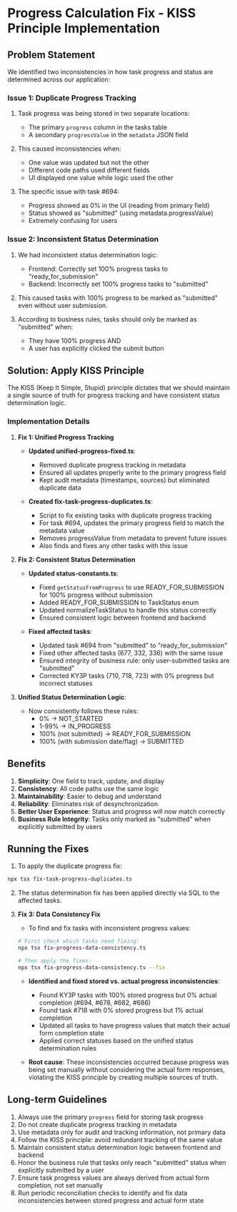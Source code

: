 # Progress Calculation Fix - KISS Principle Implementation

## Problem Statement

We identified two inconsistencies in how task progress and status are determined across our application:

### Issue 1: Duplicate Progress Tracking

1. Task progress was being stored in two separate locations:
   - The primary `progress` column in the tasks table
   - A secondary `progressValue` in the `metadata` JSON field

2. This caused inconsistencies when:
   - One value was updated but not the other
   - Different code paths used different fields
   - UI displayed one value while logic used the other

3. The specific issue with task #694:
   - Progress showed as 0% in the UI (reading from primary field)
   - Status showed as "submitted" (using metadata.progressValue)
   - Extremely confusing for users

### Issue 2: Inconsistent Status Determination

1. We had inconsistent status determination logic:
   - Frontend: Correctly set 100% progress tasks to "ready_for_submission"
   - Backend: Incorrectly set 100% progress tasks to "submitted"

2. This caused tasks with 100% progress to be marked as "submitted" even without user submission.

3. According to business rules, tasks should only be marked as "submitted" when:
   - They have 100% progress AND
   - A user has explicitly clicked the submit button

## Solution: Apply KISS Principle

The KISS (Keep It Simple, Stupid) principle dictates that we should maintain a single source of truth for progress tracking and have consistent status determination logic.

### Implementation Details

1. **Fix 1: Unified Progress Tracking**
   - **Updated unified-progress-fixed.ts**:
     - Removed duplicate progress tracking in metadata
     - Ensured all updates properly write to the primary progress field
     - Kept audit metadata (timestamps, sources) but eliminated duplicate data

   - **Created fix-task-progress-duplicates.ts**:
     - Script to fix existing tasks with duplicate progress tracking
     - For task #694, updates the primary progress field to match the metadata value
     - Removes progressValue from metadata to prevent future issues
     - Also finds and fixes any other tasks with this issue

2. **Fix 2: Consistent Status Determination**
   - **Updated status-constants.ts**:
     - Fixed `getStatusFromProgress` to use READY_FOR_SUBMISSION for 100% progress without submission
     - Added READY_FOR_SUBMISSION to TaskStatus enum
     - Updated normalizeTaskStatus to handle this status correctly
     - Ensured consistent logic between frontend and backend

   - **Fixed affected tasks**:
     - Updated task #694 from "submitted" to "ready_for_submission"
     - Fixed other affected tasks (677, 332, 336) with the same issue
     - Ensured integrity of business rule: only user-submitted tasks are "submitted"
     - Corrected KY3P tasks (710, 718, 723) with 0% progress but incorrect statuses

3. **Unified Status Determination Logic**:
   - Now consistently follows these rules:
     - 0% → NOT_STARTED
     - 1-99% → IN_PROGRESS
     - 100% (not submitted) → READY_FOR_SUBMISSION
     - 100% (with submission date/flag) → SUBMITTED

## Benefits

1. **Simplicity**: One field to track, update, and display
2. **Consistency**: All code paths use the same logic
3. **Maintainability**: Easier to debug and understand
4. **Reliability**: Eliminates risk of desynchronization
5. **Better User Experience**: Status and progress will now match correctly
6. **Business Rule Integrity**: Tasks only marked as "submitted" when explicitly submitted by users

## Running the Fixes

1. To apply the duplicate progress fix:
```bash
npx tsx fix-task-progress-duplicates.ts
```

2. The status determination fix has been applied directly via SQL to the affected tasks.

3. **Fix 3: Data Consistency Fix**
   - To find and fix tasks with inconsistent progress values:
   ```bash
   # First check which tasks need fixing:
   npx tsx fix-progress-data-consistency.ts
   
   # Then apply the fixes:
   npx tsx fix-progress-data-consistency.ts --fix
   ```
   
   - **Identified and fixed stored vs. actual progress inconsistencies**:
     - Found KY3P tasks with 100% stored progress but 0% actual completion (#694, #678, #682, #686)
     - Found task #718 with 0% stored progress but 1% actual completion
     - Updated all tasks to have progress values that match their actual form completion state
     - Applied correct statuses based on the unified status determination rules
   
   - **Root cause**: These inconsistencies occurred because progress was being set manually without considering the actual form responses, violating the KISS principle by creating multiple sources of truth.

## Long-term Guidelines

1. Always use the primary `progress` field for storing task progress
2. Do not create duplicate progress tracking in metadata
3. Use metadata only for audit and tracking information, not primary data
4. Follow the KISS principle: avoid redundant tracking of the same value
5. Maintain consistent status determination logic between frontend and backend
6. Honor the business rule that tasks only reach "submitted" status when explicitly submitted by a user
7. Ensure task progress values are always derived from actual form completion, not set manually
8. Run periodic reconciliation checks to identify and fix data inconsistencies between stored progress and actual form state
